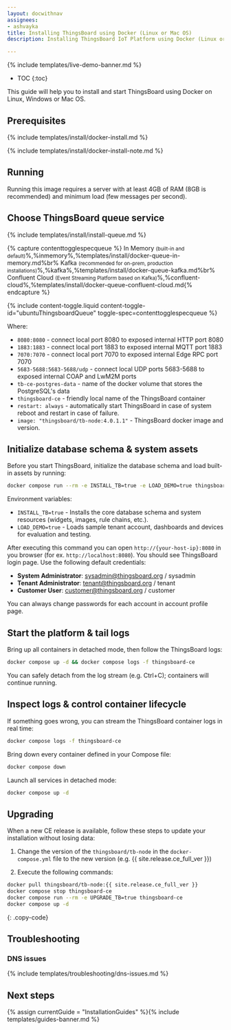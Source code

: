 ```yaml
---
layout: docwithnav
assignees:
- ashvayka
title: Installing ThingsBoard using Docker (Linux or Mac OS)
description: Installing ThingsBoard IoT Platform using Docker (Linux or Mac OS)

---
```


{% include templates/live-demo-banner.md %}

* TOC
{:toc}

This guide will help you to install and start ThingsBoard using Docker on Linux, Windows or Mac OS.


## Prerequisites

{% include templates/install/docker-install.md %}

{% include templates/install/docker-install-note.md %}

## Running

Running this image requires a server with at least 4GB of RAM (8GB is recommended) and minimum load (few messages per second).

## Choose ThingsBoard queue service

{% include templates/install/install-queue.md %}

{% capture contenttogglespecqueue %}
In Memory <small>(built-in and default)</small>%,%inmemory%,%templates/install/docker-queue-in-memory.md%br%
Kafka <small>(recommended for on-prem, production installations)</small>%,%kafka%,%templates/install/docker-queue-kafka.md%br%
Confluent Cloud <small>(Event Streaming Platform based on Kafka)</small>%,%confluent-cloud%,%templates/install/docker-queue-confluent-cloud.md{% endcapture %}

{% include content-toggle.liquid content-toggle-id="ubuntuThingsboardQueue" toggle-spec=contenttogglespecqueue %} 

Where: 

- `8080:8080`            - connect local port 8080 to exposed internal HTTP port 8080
- `1883:1883`            - connect local port 1883 to exposed internal MQTT port 1883
- `7070:7070`            - connect local port 7070 to exposed internal Edge RPC port 7070
- `5683-5688:5683-5688/udp`            - connect local UDP ports 5683-5688 to exposed internal COAP and LwM2M ports
- `tb-ce-postgres-data` - name of the docker volume that stores the PostgreSQL's data
- `thingsboard-ce`             - friendly local name of the ThingsBoard container
- `restart: always`        - automatically start ThingsBoard in case of system reboot and restart in case of failure.
- `image: "thingsboard/tb-node:4.0.1.1"`          - ThingsBoard docker image and version.


## Initialize database schema & system assets

Before you start ThingsBoard, initialize the database schema and load built-in assets by running:   

```bash
docker compose run --rm -e INSTALL_TB=true -e LOAD_DEMO=true thingsboard-ce
```

Environment variables:

- `INSTALL_TB=true` - Installs the core database schema and system resources (widgets, images, rule chains, etc.).
- `LOAD_DEMO=true` - Loads sample tenant account, dashboards and devices for evaluation and testing.

After executing this command you can open `http://{your-host-ip}:8080` in you browser (for ex. `http://localhost:8080`). You should see ThingsBoard login page.
Use the following default credentials:

- **System Administrator**: sysadmin@thingsboard.org / sysadmin
- **Tenant Administrator**: tenant@thingsboard.org / tenant
- **Customer User**: customer@thingsboard.org / customer
    
You can always change passwords for each account in account profile page.

## Start the platform & tail logs

Bring up all containers in detached mode, then follow the ThingsBoard logs:

```bash
docker compose up -d && docker compose logs -f thingsboard-ce
```

You can safely detach from the log stream (e.g. Ctrl+C); containers will continue running.

## Inspect logs & control container lifecycle

If something goes wrong, you can stream the ThingsBoard container logs in real time:

```bash
docker compose logs -f thingsboard-ce
```

Bring down every container defined in your Compose file:

```bash
docker compose down
```

Launch all services in detached mode:

```bash
docker compose up -d
```

## Upgrading

When a new CE release is available, follow these steps to update your installation without losing data:

1. Change the version of the `thingsboard/tb-node` in the `docker-compose.yml` file to the new version (e.g. {{ site.release.ce_full_ver }}) 

2. Execute the following commands:
 
```bash
docker pull thingsboard/tb-node:{{ site.release.ce_full_ver }}
docker compose stop thingsboard-ce
docker compose run --rm -e UPGRADE_TB=true thingsboard-ce
docker compose up -d
```
{: .copy-code}

## Troubleshooting

### DNS issues

{% include templates/troubleshooting/dns-issues.md %}

## Next steps

{% assign currentGuide = "InstallationGuides" %}{% include templates/guides-banner.md %}
